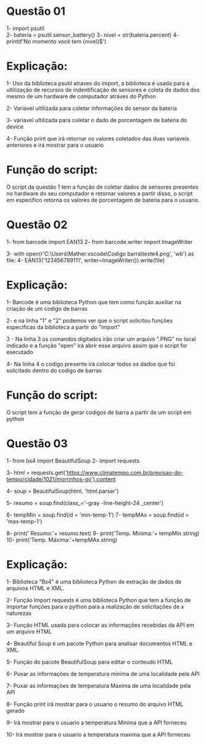 

# Questão 01
1- import psutil   
2- bateria = psutil.sensor_battery()
3- nivel = str(bateria.percent)
4- print(f'No momento você tem {nivel}$')

# Explicação:
1- Uso da biblioteca psutil atraves do import, a biblioteca é usada para a ultilização de recursos de indentificação de sensores e coleta de dados dos mesmo de um hardware de computador atráves do Python

2- Variavel ultilizada para coletar informações do sensor da bateria

3- variavel ultilizada para coletar o dado de porcentagem de bateria do device

4- Função print que irá retornar os valores coletados das duas variaveis anteriores e irá mostrar para o usuario
# Função do script:
O script da questão 1 tem a função de coletar dados de sensores presentes no hardware do seu computador e retornar valores a partir disso, o script em especifico retorna os valores de porcentagem de bateria para o usuario.

# Questão 02
1- from barcode import EAN13
2- from barcode.writer import ImageWriter

3- with open(r'C:\Users\Mather\.vscode\Codigo barra\teste4.png', 'wb') as file:
4-    EAN13('123456789111', writer=ImageWriter()).write(file)
# Explicação:
1- Barcode é uma biblioteca Python que tem como função auxiliar na criação de um codigo de barras

2- e na linha "1" e "2" podemos ver que o script solicitou funções especificas da biblioteca a partir do "import"

3 - Na linha 3 os comandos digitados irão criar um arquivo ".PNG"  no local indicado e a função "open" irá abrir esse arquivo assim que o script for executado

4- Na linha 4 o codigo presente irá colocar todos os dados que foi solicitado dentro do codigo de barras
# Função do script:
O script tem a função de gerar codigos de barra a partir de um script em python

# Questão 03 

1- from bs4 import BeautifulSoup
2- import requests


3- html = requests.get('https://www.climatempo.com.br/previsao-do-tempo/cidade/1021/morrinhos-go').content


4- soup = BeautifulSoup(html, 'html.parser')


5- resumo = soup.find(class_='-gray -line-height-24 _center')


6- tempMin = soup.find(id = 'min-temp-1')
7- tempMAx = soup.find(id = 'max-temp-1')


8-   print(' Resumo:'+ resumo.text)
9-   print('Temp. Minima:'+ tempMin.string)
10- print('Temp. Máxima:'+tempMAx.string)

# Explicação:

1- Biblioteca "Bs4" é uma biblioteca Python de extração de dados de arquivos HTML e XML.

2- Função Import requests é uma biblioteca Python que tem a função de importar funções para o python para a realização de solicitações de x naturezas

3- Função HTML usada para colocar as informações recebidas da API em um arquivo HTML

4- Beautiful Soup é um pacote Python para analisar documentos HTML e XML.

5- Função do pacote BeautifulSoup para editar o conteudo HTML 

6- Puxar as informações de temperatura minima de uma localidade pela API

7- Puxar as informações de temperatura Maxima de uma localidade pela API

8- Função print irá mostrar para o usuario o resumo do arquivo HTML gerado

9- Irá mostrar para o usuario a temperatura Minima que a API forneceu 

10- Irá mostrar para o usuario a temperatura maxima que a API forneceu



